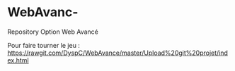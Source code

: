 # WebAvanc-
Repository Option Web Avancé

Pour faire tourner le jeu : https://rawgit.com/DyspC/WebAvance/master/Upload%20git%20projet/index.html
